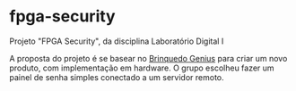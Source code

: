 # fpga-security
Projeto "FPGA Security", da disciplina Laboratório Digital I

A proposta do projeto é se basear no [Brinquedo Genius](https://www.estrela.com.br/genius) para criar um novo produto, com implementação em hardware. O grupo escolheu fazer um painel de senha simples conectado a um servidor remoto.
